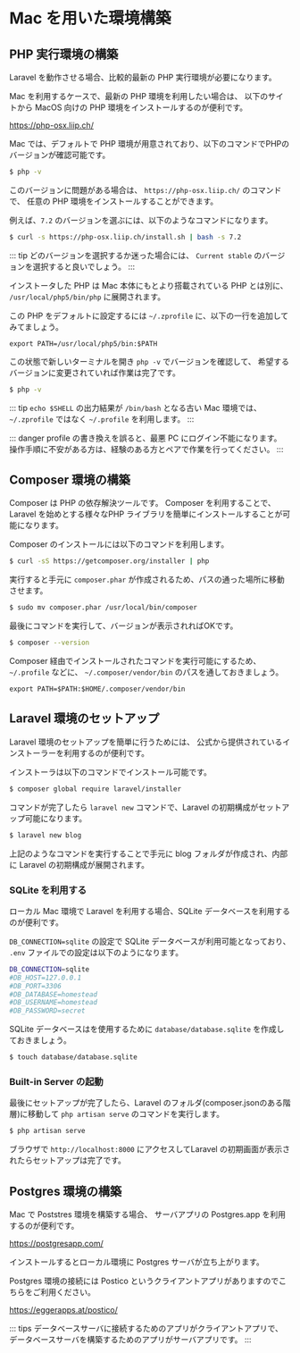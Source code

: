 ---
---

# Mac を用いた環境構築

## PHP 実行環境の構築

Laravel を動作させる場合、比較的最新の PHP 実行環境が必要になります。

Mac を利用するケースで、最新の PHP 環境を利用したい場合は、
以下のサイトから MacOS 向けの PHP 環境をインストールするのが便利です。

https://php-osx.liip.ch/

Mac では、デフォルトで PHP 環境が用意されており、以下のコマンドでPHPのバージョンが確認可能です。

```bash
$ php -v
```

このバージョンに問題がある場合は、 `https://php-osx.liip.ch/` のコマンドで、
任意の PHP 環境をインストールすることができます。

例えば、`7.2` のバージョンを選ぶには、以下のようなコマンドになります。

```bash
$ curl -s https://php-osx.liip.ch/install.sh | bash -s 7.2
```

::: tip
どのバージョンを選択するか迷った場合には、 `Current stable` のバージョンを選択すると良いでしょう。
:::

インストータした PHP は Mac 本体にもとより搭載されている PHP とは別に、
`/usr/local/php5/bin/php` に展開されます。

この PHP をデフォルトに設定するには `~/.zprofile` に、以下の一行を追加してみてましょう。

```text
export PATH=/usr/local/php5/bin:$PATH
```

この状態で新しいターミナルを開き `php -v` でバージョンを確認して、
希望するバージョンに変更されていれば作業は完了です。

```bash
$ php -v
```

::: tip
`echo $SHELL` の出力結果が `/bin/bash` となる古い Mac 環境では、
`~/.zprofile` ではなく `~/.profile` を利用します。
:::

::: danger
profile の書き換えを誤ると、最悪 PC にログイン不能になります。
操作手順に不安がある方は、経験のある方とペアで作業を行ってください。
:::

## Composer 環境の構築

Composer は PHP の依存解決ツールです。 Composer を利用することで、
Laravel を始めとする様々なPHP ライブラリを簡単にインストールすることが可能になります。

Composer のインストールには以下のコマンドを利用します。

```bash
$ curl -sS https://getcomposer.org/installer | php
``` 

実行すると手元に `composer.phar` が作成されるため、パスの通った場所に移動させます。

```bash
$ sudo mv composer.phar /usr/local/bin/composer
```

最後にコマンドを実行して、バージョンが表示されればOKです。

```bash
$ composer --version
```

Composer 経由でインストールされたコマンドを実行可能にするため、`~/.profile` などに、
`~/.composer/vendor/bin` のパスを通しておきましょう。

```text
export PATH=$PATH:$HOME/.composer/vendor/bin
```

## Laravel 環境のセットアップ

Laravel 環境のセットアップを簡単に行うためには、
公式から提供されているインストーラーを利用するのが便利です。

インストーラは以下のコマンドでインストール可能です。

```bash
$ composer global require laravel/installer
```

コマンドが完了したら `laravel new` コマンドで、Laravel の初期構成がセットアップ可能になります。

```bash
$ laravel new blog
```

上記のようなコマンドを実行することで手元に blog フォルダが作成され、内部に Laravel の初期構成が展開されます。

### SQLite を利用する

ローカル Mac 環境で Laravel を利用する場合、SQLite データベースを利用するのが便利です。

`DB_CONNECTION=sqlite` の設定で SQLite データベースが利用可能となっており、
`.env` ファイルでの設定は以下のようになります。

```bash
DB_CONNECTION=sqlite
#DB_HOST=127.0.0.1
#DB_PORT=3306
#DB_DATABASE=homestead
#DB_USERNAME=homestead
#DB_PASSWORD=secret
```

SQLite データベースはを使用するために `database/database.sqlite` を作成しておきましょう。

```bash
$ touch database/database.sqlite
```

### Built-in Server の起動

最後にセットアップが完了したら、Laravel のフォルダ(composer.jsonのある階層)に移動して
`php artisan serve` のコマンドを実行します。

```bash
$ php artisan serve
```

ブラウザで `http://localhost:8000` にアクセスしてLaravel の初期画面が表示されたらセットアップは完了です。

## Postgres 環境の構築

Mac で Poststres 環境を構築する場合、
サーバアプリの Postgres.app を利用するのが便利です。

https://postgresapp.com/

インストールするとローカル環境に Postgres サーバが立ち上がります。

Postgres 環境の接続には Postico というクライアントアプリがありますのでこちらをご利用ください。

https://eggerapps.at/postico/

::: tips 
データベースサーバに接続するためのアプリがクライアントアプリで、
データベースサーバを構築するためのアプリがサーバアプリです。
:::
